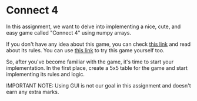 
# Connect 4

In this assignment, we want to delve into implementing a nice, cute, and easy game called "Connect 4" using numpy arrays.

If you don't have any idea about this game, you can check [this link](https://www.gamesver.com/the-rules-of-connect-4-according-to-m-bradley-hasbro/) and read about its rules.
You can use [this link](https://boardgames.io/en/connect4) to try this game yourself too.

So, after you've become familiar with the game, it's time to start your implementation. In the first place, create a 5x5 table for the game and start implementing its rules and logic.

IMPORTANT NOTE: Using GUI is not our goal in this assignment and doesn't earn any extra marks.